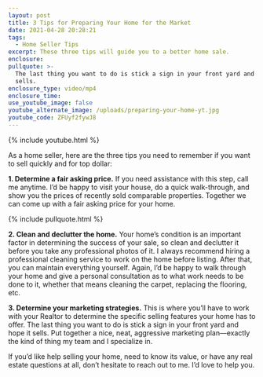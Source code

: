 ```yaml
---
layout: post
title: 3 Tips for Preparing Your Home for the Market
date: 2021-04-28 20:28:21
tags:
  - Home Seller Tips
excerpt: These three tips will guide you to a better home sale.
enclosure:
pullquote: >-
  The last thing you want to do is stick a sign in your front yard and hope it
  sells.
enclosure_type: video/mp4
enclosure_time:
use_youtube_image: false
youtube_alternate_image: /uploads/preparing-your-home-yt.jpg
youtube_code: ZFUyf2fywJ8
---
```

{% include youtube.html %}

As a home seller, here are the three tips you need to remember if you want to sell quickly and for top dollar:

**1\. Determine a fair asking price.** If you need assistance with this step, call me anytime. I’d be happy to visit your house, do a quick walk-through, and show you the prices of recently sold comparable properties. Together we can come up with a fair asking price for your home.&nbsp;

{% include pullquote.html %}

**2\. Clean and declutter the home.** Your home’s condition is an important factor in determining the success of your sale, so clean and declutter it before you take any professional photos of it. I always recommend hiring a professional cleaning service to work on the home before listing. After that, you can maintain everything yourself. Again, I’d be happy to walk through your home and give a personal consultation as to what work needs to be done to it, whether that means cleaning the carpet, replacing the flooring, etc.&nbsp;

**3\. Determine your marketing strategies.** This is where you’ll have to work with your Realtor to determine the specific selling features your home has to offer. The last thing you want to do is stick a sign in your front yard and hope it sells. Put together a nice, neat, aggressive marketing plan—exactly the kind of thing my team and I specialize in.&nbsp;

If you’d like help selling your home, need to know its value, or have any real estate questions at all, don’t hesitate to reach out to me. I’d love to help you.
